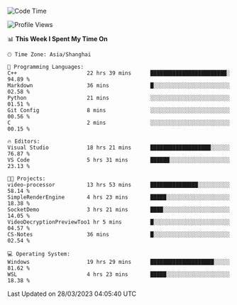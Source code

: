 <!--START_SECTION:waka-->
![Code Time](http://img.shields.io/badge/Code%20Time-808%20hrs%2010%20mins-blue)

![Profile Views](http://img.shields.io/badge/Profile%20Views-2-blue)

📊 **This Week I Spent My Time On** 

```text
🕑︎ Time Zone: Asia/Shanghai

💬 Programming Languages: 
C++                      22 hrs 39 mins      ████████████████████████░   94.89 % 
Markdown                 36 mins             █░░░░░░░░░░░░░░░░░░░░░░░░   02.58 % 
Python                   21 mins             ░░░░░░░░░░░░░░░░░░░░░░░░░   01.51 % 
Git Config               8 mins              ░░░░░░░░░░░░░░░░░░░░░░░░░   00.56 % 
C                        2 mins              ░░░░░░░░░░░░░░░░░░░░░░░░░   00.15 % 

🔥 Editors: 
Visual Studio            18 hrs 21 mins      ███████████████████░░░░░░   76.87 % 
VS Code                  5 hrs 31 mins       ██████░░░░░░░░░░░░░░░░░░░   23.13 % 

🐱‍💻 Projects: 
video-processor          13 hrs 53 mins      ███████████████░░░░░░░░░░   58.14 % 
SimpleRenderEngine       4 hrs 23 mins       █████░░░░░░░░░░░░░░░░░░░░   18.38 % 
SocketDemo               3 hrs 21 mins       ████░░░░░░░░░░░░░░░░░░░░░   14.05 % 
VideoDecryptionPreviewToo1 hr 5 mins         █░░░░░░░░░░░░░░░░░░░░░░░░   04.57 % 
CS-Notes                 36 mins             █░░░░░░░░░░░░░░░░░░░░░░░░   02.54 % 

💻 Operating System: 
Windows                  19 hrs 29 mins      ████████████████████░░░░░   81.62 % 
WSL                      4 hrs 23 mins       █████░░░░░░░░░░░░░░░░░░░░   18.38 % 
```


 Last Updated on 28/03/2023 04:05:40 UTC
<!--END_SECTION:waka-->